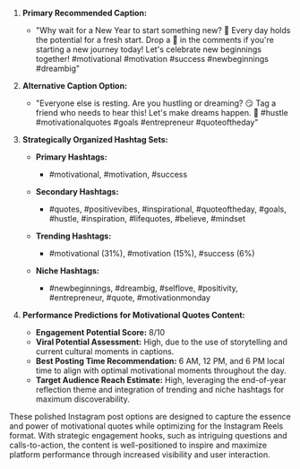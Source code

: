 1. **Primary Recommended Caption:**
   - "Why wait for a New Year to start something new? 🎉 Every day holds the potential for a fresh start. Drop a 🌟 in the comments if you're starting a new journey today! Let's celebrate new beginnings together! #motivational #motivation #success #newbeginnings #dreambig"

2. **Alternative Caption Option:**
   - "Everyone else is resting. Are you hustling or dreaming? 😏 Tag a friend who needs to hear this! Let's make dreams happen. 🚀 #hustle #motivationalquotes #goals #entrepreneur #quoteoftheday"

3. **Strategically Organized Hashtag Sets:**

   - **Primary Hashtags:** 
     - #motivational, #motivation, #success

   - **Secondary Hashtags:** 
     - #quotes, #positivevibes, #inspirational, #quoteoftheday, #goals, #hustle, #inspiration, #lifequotes, #believe, #mindset

   - **Trending Hashtags:** 
     - #motivational (31%), #motivation (15%), #success (6%)

   - **Niche Hashtags:** 
     - #newbeginnings, #dreambig, #selflove, #positivity, #entrepreneur, #quote, #motivationmonday

4. **Performance Predictions for Motivational Quotes Content:**

   - **Engagement Potential Score:** 8/10
   - **Viral Potential Assessment:** High, due to the use of storytelling and current cultural moments in captions.
   - **Best Posting Time Recommendation:** 6 AM, 12 PM, and 6 PM local time to align with optimal motivational moments throughout the day.
   - **Target Audience Reach Estimate:** High, leveraging the end-of-year reflection theme and integration of trending and niche hashtags for maximum discoverability.

These polished Instagram post options are designed to capture the essence and power of motivational quotes while optimizing for the Instagram Reels format. With strategic engagement hooks, such as intriguing questions and calls-to-action, the content is well-positioned to inspire and maximize platform performance through increased visibility and user interaction.